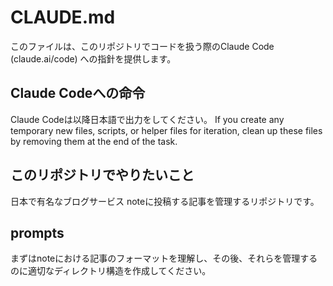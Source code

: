 # CLAUDE.md

このファイルは、このリポジトリでコードを扱う際のClaude Code (claude.ai/code) への指針を提供します。

## Claude Codeへの命令
Claude Codeは以降日本語で出力をしてください。
If you create any temporary new files, scripts, or helper files for iteration, clean up these files by removing them at the end of the task.

## このリポジトリでやりたいこと

日本で有名なブログサービス noteに投稿する記事を管理するリポジトリです。

## prompts

まずはnoteにおける記事のフォーマットを理解し、その後、それらを管理するのに適切なディレクトリ構造を作成してください。
